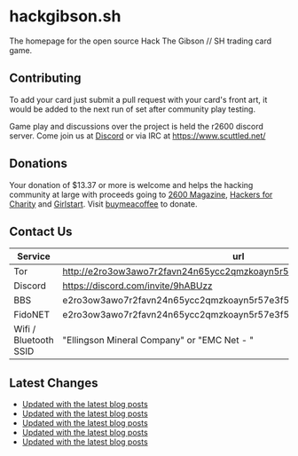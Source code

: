 # hackgibson.sh
The homepage for the open source Hack The Gibson // SH trading card game.


## Contributing

To add your card just submit a pull request with your card's front art, it would be added to the next run of set after community play testing.

Game play and discussions over the project is held the r2600 discord server. Come join us at [Discord](https://discord.com/invite/9hABUzz) or via IRC at https://www.scuttled.net/


## Donations

Your donation of $13.37 or more is welcome and helps the hacking community at large with proceeds going to [2600 Magazine](https://2600.com/), [Hackers for Charity](https://hackersforcharity.org) and [Girlstart](https://girlstart.org).  Visit [buymeacoffee](https://www.buymeacoffee.com/hackgibson.sh) to donate.


## Contact Us

Service | url
-|-
Tor | http://e2ro3ow3awo7r2favn24n65ycc2qmzkoayn5r57e3f56nvjwdcgg32ad.onion
Discord | https://discord.com/invite/9hABUzz
BBS | e2ro3ow3awo7r2favn24n65ycc2qmzkoayn5r57e3f56nvjwdcgg32ad.onion:23
FidoNET | e2ro3ow3awo7r2favn24n65ycc2qmzkoayn5r57e3f56nvjwdcgg32ad.onion:24554
Wifi / Bluetooth SSID | "Ellingson Mineral Company" or "EMC Net - <fidonet address>"

## Latest Changes
<!-- BLOG-POST-LIST:START -->
- [Updated with the latest blog posts](https://github.com/DFW2600/hackgibson.sh/commit/ebc874e6166869c5a1eacd9fe76d797a23ae93d4)
- [Updated with the latest blog posts](https://github.com/DFW2600/hackgibson.sh/commit/75d32dbd11c93d47d19f90e20d5d5f4e825e01d3)
- [Updated with the latest blog posts](https://github.com/DFW2600/hackgibson.sh/commit/d90803654fe8a47d6299dff4679eb86cf6b6f2ce)
- [Updated with the latest blog posts](https://github.com/DFW2600/hackgibson.sh/commit/1e34cd230f8640fa103e9aa243d5d4e5cabc09a5)
- [Updated with the latest blog posts](https://github.com/DFW2600/hackgibson.sh/commit/e61b542fac9213c1e8f114190954c79fa7bd3b6a)
<!-- BLOG-POST-LIST:END -->
